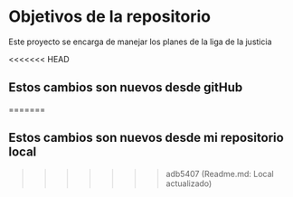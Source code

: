 # Objetivos de la repositorio

Este proyecto se encarga de manejar los planes de la liga de la justicia

<<<<<<< HEAD
## Estos cambios son nuevos desde gitHub
=======
## Estos cambios son nuevos desde mi repositorio local
>>>>>>> adb5407 (Readme.md: Local actualizado)
